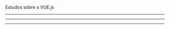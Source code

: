 Estudos sobre o VUE.js

---------------------------------------------------
---------------------------------------------------
---------------------------------------------------
